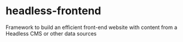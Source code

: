 # headless-frontend
Framework to build an efficient front-end website with content from a Headless CMS or other data sources
